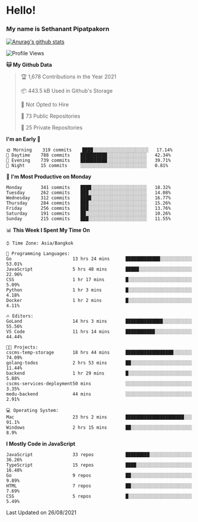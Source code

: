 # Hello!
### My name is Sethanant Pipatpakorn

[![Anurag's github stats](https://github-readme-stats.vercel.app/api?username=thetkpark&count_private=true&show_icons=true&theme=tokyonight)](https://github.com/anuraghazra/github-readme-stats)

<!--START_SECTION:waka-->
![Profile Views](http://img.shields.io/badge/Profile%20Views-1-blue)

**🐱 My Github Data** 

> 🏆 1,678 Contributions in the Year 2021
 > 
> 📦 443.5 kB Used in Github's Storage 
 > 
> 🚫 Not Opted to Hire
 > 
> 📜 73 Public Repositories 
 > 
> 🔑 25 Private Repositories  
 > 
**I'm an Early 🐤** 

```text
🌞 Morning    319 commits    ████░░░░░░░░░░░░░░░░░░░░░   17.14% 
🌆 Daytime    788 commits    ██████████░░░░░░░░░░░░░░░   42.34% 
🌃 Evening    739 commits    ██████████░░░░░░░░░░░░░░░   39.71% 
🌙 Night      15 commits     ░░░░░░░░░░░░░░░░░░░░░░░░░   0.81%

```
📅 **I'm Most Productive on Monday** 

```text
Monday       341 commits    ████░░░░░░░░░░░░░░░░░░░░░   18.32% 
Tuesday      262 commits    ███░░░░░░░░░░░░░░░░░░░░░░   14.08% 
Wednesday    312 commits    ████░░░░░░░░░░░░░░░░░░░░░   16.77% 
Thursday     284 commits    ███░░░░░░░░░░░░░░░░░░░░░░   15.26% 
Friday       256 commits    ███░░░░░░░░░░░░░░░░░░░░░░   13.76% 
Saturday     191 commits    ██░░░░░░░░░░░░░░░░░░░░░░░   10.26% 
Sunday       215 commits    ███░░░░░░░░░░░░░░░░░░░░░░   11.55%

```


📊 **This Week I Spent My Time On** 

```text
⌚︎ Time Zone: Asia/Bangkok

💬 Programming Languages: 
Go                       13 hrs 24 mins      █████████████░░░░░░░░░░░░   53.01% 
JavaScript               5 hrs 48 mins       █████░░░░░░░░░░░░░░░░░░░░   22.96% 
CSS                      1 hr 17 mins        █░░░░░░░░░░░░░░░░░░░░░░░░   5.09% 
Python                   1 hr 3 mins         █░░░░░░░░░░░░░░░░░░░░░░░░   4.18% 
Docker                   1 hr 2 mins         █░░░░░░░░░░░░░░░░░░░░░░░░   4.11%

🔥 Editors: 
GoLand                   14 hrs 3 mins       ██████████████░░░░░░░░░░░   55.56% 
VS Code                  11 hrs 14 mins      ███████████░░░░░░░░░░░░░░   44.44%

🐱‍💻 Projects: 
cscms-temp-storage       18 hrs 44 mins      ██████████████████░░░░░░░   74.09% 
golang-todos             2 hrs 53 mins       ██░░░░░░░░░░░░░░░░░░░░░░░   11.44% 
backend                  1 hr 29 mins        █░░░░░░░░░░░░░░░░░░░░░░░░   5.88% 
cscms-services-deployment50 mins             ░░░░░░░░░░░░░░░░░░░░░░░░░   3.35% 
medu-backend             44 mins             ░░░░░░░░░░░░░░░░░░░░░░░░░   2.91%

💻 Operating System: 
Mac                      23 hrs 2 mins       ██████████████████████░░░   91.1% 
Windows                  2 hrs 15 mins       ██░░░░░░░░░░░░░░░░░░░░░░░   8.9%

```

**I Mostly Code in JavaScript** 

```text
JavaScript               33 repos            █████████░░░░░░░░░░░░░░░░   36.26% 
TypeScript               15 repos            ████░░░░░░░░░░░░░░░░░░░░░   16.48% 
Go                       9 repos             ██░░░░░░░░░░░░░░░░░░░░░░░   9.89% 
HTML                     7 repos             ██░░░░░░░░░░░░░░░░░░░░░░░   7.69% 
CSS                      5 repos             █░░░░░░░░░░░░░░░░░░░░░░░░   5.49%

```



 Last Updated on 26/08/2021
<!--END_SECTION:waka-->
